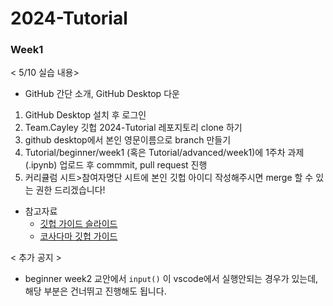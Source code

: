 # 2024-Tutorial

### Week1

< 5/10 실습 내용>
- GitHub 간단 소개, GitHub Desktop 다운
1. GitHub Desktop 설치 후 로그인
2. Team.Cayley 깃헙 2024-Tutorial 레포지토리 clone 하기 
3. github desktop에서 본인 영문이름으로 branch 만들기
4. Tutorial/beginner/week1 (혹은 Tutorial/advanced/week1)에 1주차 과제(.ipynb) 업로드 후 commmit, pull request 진행
5. 커리큘럼 시트>참여자명단 시트에 본인 깃헙 아이디 작성해주시면 merge 할 수 있는 권한 드리겠습니다!

- 참고자료
  - [깃헙 가이드 슬라이드](https://github.com/TeamCayley-official/2024-Tutorial/tree/main/Tutorial/reference)
  - [코사다마 깃헙 가이드](https://github.com/Team-COSADAMA/2021-Curriculum/tree/main/GitHub-Guides)
 
< 추가 공지 >
- beginner week2 교안에서 `input()` 이 vscode에서 실행안되는 경우가 있는데, 해당 부분은 건너뛰고 진행해도 됩니다. 

